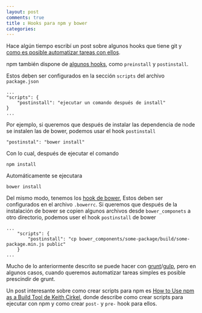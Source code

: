 ```yaml
---
layout: post
comments: true
title : Hooks para npm y bower
categories:
---
```

Hace algún tiempo escribí un post sobre algunos hooks que tiene git y [como es posible automatizar tareas con ellos][post-git-hooks].

npm también dispone de [algunos hooks][npm-hooks], como `preinstall` y `postinstall`.

Estos deben ser configurados en la sección `scripts` del archivo `package.json`

    ...
    "scripts": {
        "postinstall": "ejecutar un comando después de install"
    }
    ...


Por ejemplo, si queremos que después de instalar las dependencia de node se instalen las de bower, podemos usar el hook `postinstall`

    "postinstal": "bower install"

Con lo cual, después de ejecutar el comando

    npm install

Automáticamente se ejecutara

    bower install

Del mismo modo, tenemos los [hook de bower][bower-hooks], Estos deben ser configurados en el archivo `.bowerrc`. Si queremos que después de la instalación de bower se copien algunos archivos desde `bower_componets` a otro directorio, podemos user el hook `postinstall` de bower

    ...
        "scripts": {
            "postinstall": "cp bower_components/some-package/build/some-package.min.js public"
        }
    ...


Mucho de lo anteriormente descrito se puede hacer con [grunt][grunt]/[gulp][gulp], pero en algunos casos, cuando queremos automatizar tareas simples es posible prescindir de grunt.

Un post interesante sobre como crear scripts para npm es [How to Use npm as a Build Tool de Keith Cirkel][npm-build-tool], donde describe como crear scripts para ejecutar con npm y como crear `post-` y `pre-` hook para ellos.

[post-git-hooks]: http://juanpabloaj.com/2013/07/24/Automatizando-tareas-con-githooks/
[npm-hooks]: https://docs.npmjs.com/misc/scripts#examples
[bower-hooks]: https://github.com/bower/bower/blob/master/HOOKS.md
[grunt]: http://gruntjs.com/
[gulp]: http://gulpjs.com/
[npm-build-tool]: http://blog.keithcirkel.co.uk/how-to-use-npm-as-a-build-tool/
